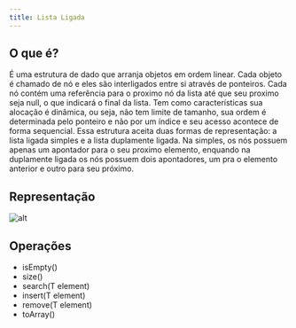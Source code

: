 ```yaml
---
title: Lista Ligada
---
```


## O que é?

É uma estrutura de dado que arranja objetos em ordem linear. Cada objeto é chamado de nó e eles são interligados entre si através de ponteiros.
Cada nó contém uma referência para o proximo nó da lista até que seu proximo seja null, o que indicará o final da lista. Tem como características
sua alocação é dinâmica, ou seja, não tem limite de tamanho, sua ordem é determinada pelo ponteiro e não por um índice e seu acesso acontece de forma sequencial. Essa estrutura aceita duas formas de representação: a lista ligada simples e a lista duplamente ligada. Na simples, os
nós possuem apenas um apontador para o seu proximo elemento, enquando na duplamente ligada os nós possuem dois apontadores, um pra o elemento anterior e outro para seu próximo.

## Representação

![alt](https://miro.medium.com/max/615/1*iMYmkYDCSrXXdwpbqm-ekA.jpeg)

## Operações

* isEmpty()
* size()
* search(T element)
* insert(T element)
* remove(T element)
* toArray()

